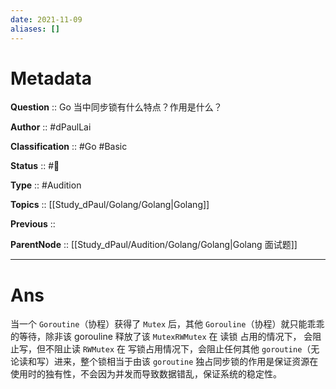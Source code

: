 ```yaml
---
date: 2021-11-09
aliases: []
---
```


# Metadata

**Question** :: Go 当中同步锁有什么特点？作用是什么？

**Author** :: #dPaulLai

**Classification** :: #Go #Basic 

**Status** :: #🌱

**Type** :: #Audition 

**Topics** :: [[Study_dPaul/Golang/Golang|Golang]]

**Previous** ::

**ParentNode** :: [[Study_dPaul/Audition/Golang/Golang|Golang 面试题]]

---

# Ans
当一个 `Goroutine`（协程）获得了 `Mutex` 后，其他 `Gorouline`（协程）就只能乖乖的等待，除非该 gorouline 释放了该 `MutexRWMutex` 在 读锁 占用的情况下， 会阻止写，但不阻止读 `RWMutex` 在 写锁占用情况下，会阻止任何其他 `goroutine`（无论读和写）进来，整个锁相当于由该 `goroutine` 独占同步锁的作用是保证资源在使用时的独有性，不会因为并发而导致数据错乱，保证系统的稳定性。